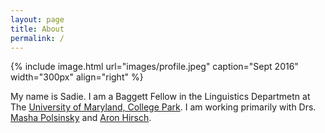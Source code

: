 ```yaml
---
layout: page
title: About
permalink: /
---
```


{% include image.html url="images/profile.jpeg" caption="Sept 2016" width="300px" align="right" %}

My name is Sadie. I am a Baggett Fellow in the Linguistics Departmetn at The [University of Maryland, College Park]. I am working primarily with Drs. [Masha Polsinsky] and [Aron Hirsch]. 




[University of Maryland, College Park]: https://linguistics.umd.edu/
[Masha Polsinsky]: https://www.mariapolinsky.com/about-me/
[Aron Hirsch]: https://sites.google.com/view/aronhirsch/home?authuser=0


